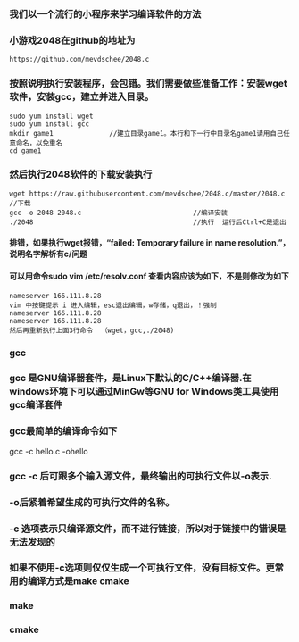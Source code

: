 ### 我们以一个流行的小程序来学习编译软件的方法
### 小游戏2048在github的地址为   
    https://github.com/mevdschee/2048.c
### 按照说明执行安装程序，会包错。我们需要做些准备工作：安装wget软件，安装gcc，建立并进入目录。
    sudo yum install wget
    sudo yum install gcc
    mkdir game1              //建立目录game1。本行和下一行中目录名game1请用自己任意命名，以免重名
    cd game1
### 然后执行2048软件的下载安装执行
    wget https://raw.githubusercontent.com/mevdschee/2048.c/master/2048.c    //下载
    gcc -o 2048 2048.c                            //编译安装
    ./2048                                        //执行  运行后Ctrl+C是退出
#### 排错，如果执行wget报错，“failed: Temporary failure in name resolution.”，说明名字解析有c/问题
#### 可以用命令sudo vim /etc/resolv.conf 查看内容应该为如下，不是则修改为如下
    nameserver 166.111.8.28
    vim 中按键提示 i 进入编辑，esc退出编辑，w存储，q退出，！强制 
    nameserver 166.111.8.28
    nameserver 166.111.8.28
    然后再重新执行上面3行命令  （wget，gcc,./2048)
### gcc
### gcc 是GNU编译器套件，是Linux下默认的C/C++编译器.在windows环境下可以通过MinGw等GNU for Windows类工具使用gcc编译套件

### gcc最简单的编译命令如下

gcc -c hello.c -ohello

### gcc -c 后可跟多个输入源文件，最终输出的可执行文件以-o表示.
### -o后紧着希望生成的可执行文件的名称。
### -c 选项表示只编译源文件，而不进行链接，所以对于链接中的错误是无法发现的
### 如果不使用-c选项则仅仅生成一个可执行文件，没有目标文件。更常用的编译方式是make cmake
### make
### cmake
